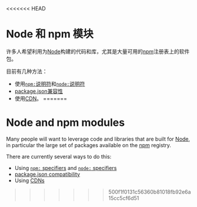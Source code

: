 <<<<<<< HEAD
# Node 和 npm 模块

许多人希望利用为[Node](https://nodejs.org/)构建的代码和库，尤其是大量可用的[npm](https://npmjs.com/)注册表上的软件包。

目前有几种方法：

- 使用[`npm:`说明符](./node/npm_specifiers.md)和[`node:`说明符](./node/node_specifiers.md)
- [package.json兼容性](./node/package_json.md)
- 使用[CDN](./node/cdns.md)。
=======
# Node and npm modules

Many people will want to leverage code and libraries that are built for
[Node](https://nodejs.org/), in particular the large set of packages available
on the [npm](https://npmjs.com/) registry.

There are currently several ways to do this:

- Using [`npm:` specifiers](./node/npm_specifiers.md) and
  [`node:` specifiers](./node/node_specifiers.md)
- [package.json compatibility](./node/package_json.md)
- Using [CDNs](./node/cdns.md)
>>>>>>> 500f1f0131c56360b81018fb92e6a15cc5cf6d51
